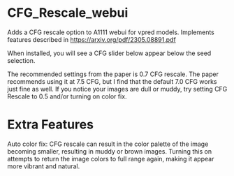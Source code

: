 # CFG_Rescale_webui
Adds a CFG rescale option to A1111 webui for vpred models. Implements features described in https://arxiv.org/pdf/2305.08891.pdf

When installed, you will see a CFG slider below appear below the seed selection.

The recommended settings from the paper is 0.7 CFG rescale. The paper recommends using it at 7.5 CFG, but I find that the default 7.0 CFG works just fine as well.
If you notice your images are dull or muddy, try setting CFG Rescale to 0.5 and/or turning on color fix.

# Extra Features
Auto color fix: CFG rescale can result in the color palette of the image becoming smaller, resulting in muddy or brown images. Turning this on attempts to return the image colors to full range again, making it appear more vibrant and natural.
